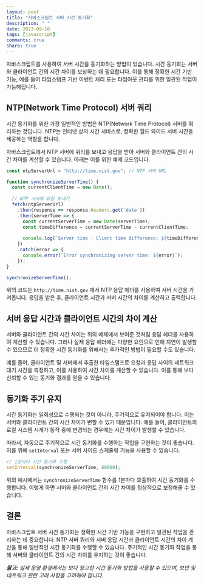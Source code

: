 ```yaml
---
layout: post
title: "자바스크립트 서버 시간 동기화"
description: " "
date: 2023-09-10
tags: [javascript]
comments: true
share: true
---
```


자바스크립트를 사용하여 서버 시간을 동기화하는 방법이 있습니다. 시간 동기화는 서버와 클라이언트 간의 시간 차이를 보상하는 데 필요합니다. 이를 통해 정확한 시간 기반 기능, 예를 들어 타임스탬프 기반 이벤트 처리 또는 타임아웃 관리를 위한 일관된 작업이 가능해집니다.

## NTP(Network Time Protocol) 서버 쿼리

시간 동기화를 위한 가장 일반적인 방법은 NTP(Network Time Protocol) 서버를 쿼리하는 것입니다. NTP는 인터넷 상의 시간 서비스로, 정확한 월드 와이드 서버 시간을 제공하는 역할을 합니다.

자바스크립트에서 NTP 서버에 쿼리를 보내고 응답을 받아 서버와 클라이언트 간의 시간 차이를 계산할 수 있습니다. 아래는 이를 위한 예제 코드입니다.

```javascript
const ntpServerUrl = "http://time.nist.gov"; // NTP 서버 URL

function synchronizeServerTime() {
  const currentClientTime = new Date();
  
  // NTP 서버에 요청 보내기
  fetch(ntpServerUrl)
    .then(response => response.headers.get('date'))
    .then(serverTime => {
      const currentServerTime = new Date(serverTime);
      const timeDifference = currentServerTime - currentClientTime;
      
      console.log(`Server time - Client time difference: ${timeDifference}ms`);
    })
    .catch(error => {
      console.error(`Error synchronizing server time: ${error}`);
    });
}

synchronizeServerTime();
```

위의 코드는 `http://time.nist.gov` 에서 NTP 응답 헤더를 사용하여 서버 시간을 가져옵니다. 응답을 받은 후, 클라이언트 시간과 서버 시간의 차이를 계산하고 출력합니다.

## 서버 응답 시간과 클라이언트 시간의 차이 계산

서버와 클라이언트 간의 시간 차이는 위의 예제에서 보여준 것처럼 응답 헤더를 사용하여 계산할 수 있습니다. 그러나 실제 응답 헤더에는 다양한 요인으로 인해 지연이 발생할 수 있으므로 더 정확한 시간 동기화를 위해서는 추가적인 방법이 필요할 수도 있습니다.

예를 들어, 클라이언트 및 서버에서 추출한 타임스탬프로 요청과 응답 사이의 네트워크 대기 시간을 측정하고, 이를 사용하여 시간 차이를 계산할 수 있습니다. 이를 통해 보다 신뢰할 수 있는 동기화 결과를 얻을 수 있습니다.

## 동기화 주기 유지

시간 동기화는 일회성으로 수행되는 것이 아니라, 주기적으로 유지되어야 합니다. 이는 서버와 클라이언트 간의 시간 차이가 변할 수 있기 때문입니다. 예를 들어, 클라이언트의 로컬 시스템 시계가 동작 중에 변경되는 경우에는 시간 차이가 발생할 수 있습니다.

따라서, 자동으로 주기적으로 시간 동기화를 수행하는 작업을 구현하는 것이 좋습니다. 이를 위해 `setInterval` 또는 서버 사이드 스케줄링 기능을 사용할 수 있습니다.

```javascript
// 1분마다 시간 동기화 수행
setInterval(synchronizeServerTime, 60000);
```

위의 예시에서는 `synchronizeServerTime` 함수를 1분마다 호출하여 시간 동기화를 수행합니다. 이렇게 하면 서버와 클라이언트 간의 시간 차이를 정상적으로 보정해줄 수 있습니다.

## 결론

자바스크립트 서버 시간 동기화는 정확한 시간 기반 기능을 구현하고 일관된 작업을 관리하는 데 중요합니다. NTP 서버 쿼리와 서버 응답 시간과 클라이언트 시간의 차이 계산을 통해 일반적인 시간 동기화를 수행할 수 있습니다. 주기적인 시간 동기화 작업을 통해 서버와 클라이언트 간의 시간 차이를 유지하는 것이 좋습니다.

***참고:*** *실제 운영 환경에서는 보다 정교한 시간 동기화 방법을 사용할 수 있으며, 보안 및 네트워크 관련 고려 사항을 고려해야 합니다.*